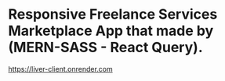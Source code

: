 # Responsive Freelance Services Marketplace App that made by (MERN-SASS - React Query).
https://liver-client.onrender.com
